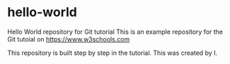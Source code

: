# hello-world
Hello World repository for Git tutorial
This is an example repository for the Git tutoial on https://www.w3schools.com

This repository is built step by step in the tutorial.
This was created by I.
